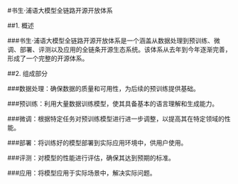 
#书生·浦语大模型全链路开源开放体系

##1. 概述

###书生·浦语大模型全链路开源开放体系是一个涵盖从数据处理到预训练、微调、部署、评测以及应用的全链条开源生态系统。该体系从去年到今年逐渐完善，形成了一个完整的开源体系。

##2. 组成部分

###数据处理：确保数据的质量和可用性，为后续的预训练提供基础。

###预训练：利用大量数据训练模型，使其具备基本的语言理解和生成能力。

###微调：根据特定任务对预训练模型进行进一步调整，以提高其在特定领域的性能。

###部署：将训练好的模型部署到实际应用环境中，供用户使用。

###评测：对模型的性能进行评估，确保其达到预期的标准。

###应用：将模型应用于实际场景中，解决实际问题。
